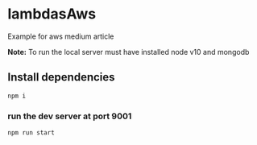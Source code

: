 # lambdasAws

Example for aws medium article 

**Note:** To run the local server must have installed node v10 and mongodb 

## Install dependencies 

```shell
npm i
```

### run the dev server at port 9001

```shell
npm run start
```